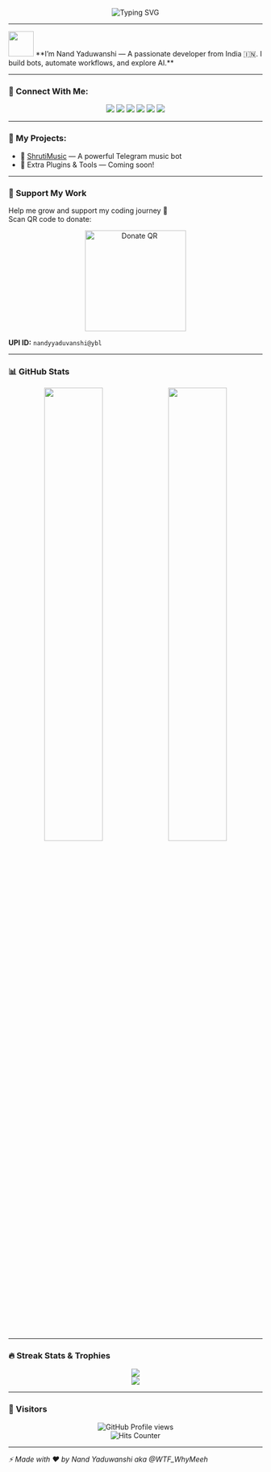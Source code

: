 <!-- Profile README for Nand Yaduwanshi (@NoxxOP) -->

<p align="center">
  <img src="https://readme-typing-svg.herokuapp.com?font=Fira+Code&size=24&duration=3000&pause=1000&color=F75C7E&center=true&vCenter=true&width=435&lines=Hey+There%2C+I+am+%F0%9D%90%8D%F0%9D%90%9A%F0%9D%90%A7%F0%9D%90%9D+%F0%9D%90%98%F0%9D%90%9A%F0%9D%90%9D%F0%9D%90%AC%F0%9D%90%AC%F0%9D%90%A0%F0%9D%90%A7%F0%9D%90%A2" alt="Typing SVG" />
</p>

---

<img src="https://media.giphy.com/media/QssGEmpkyEOhBCb7e1/giphy.gif" width="50">  
**I’m Nand Yaduwanshi — A passionate developer from India 🇮🇳.  
I build bots, automate workflows, and explore AI.**

---

### 🔗 Connect With Me:

<p align="center">
  <a href="https://t.me/WTF_WhyMeeh"><img src="https://img.shields.io/badge/Telegram-@WTF__WhyMeeh-blue?logo=telegram" /></a>
  <a href="https://t.me/ShrutiBots"><img src="https://img.shields.io/badge/Channel-@ShrutiBots-purple?logo=telegram" /></a>
  <a href="https://t.me/ShrutiBotSupport"><img src="https://img.shields.io/badge/Group-@ShrutiBotSupport-green?logo=telegram" /></a>
  <a href="https://t.me/NandYadu1c"><img src="https://img.shields.io/badge/About%20Me-@NandYadu1c-blueviolet?logo=telegram" /></a>
  <a href="https://instagram.com/nand_yaduwanshi"><img src="https://img.shields.io/badge/Instagram-@nand_yaduwanshi-E4405F?logo=instagram&logoColor=white" /></a>
  <a href="https://instagram.com/yaduwanshi_nand"><img src="https://img.shields.io/badge/Instagram-@yaduwanshi_nand-8a3ab9?logo=instagram" /></a>
</p>

---

### 🚀 My Projects:

- 🎵 [ShrutiMusic](https://github.com/NoxxOP/ShrutiMusic) — A powerful Telegram music bot
- 🔧 Extra Plugins & Tools — Coming soon!

---

### 💸 Support My Work

Help me grow and support my coding journey 🙏  
Scan QR code to donate:

<p align="center">
  <img src="https://telegra.ph/file/f1bf672712d51c507f1da-a33656f3733e559e90.jpg" alt="Donate QR" width="200"/>
</p>

**UPI ID:** `nandyyaduvanshi@ybl`

---

### 📊 GitHub Stats

<p align="center">
  <img src="https://github-readme-stats.vercel.app/api?username=NoxxOP&show_icons=true&theme=tokyonight&hide_border=true" width="48%"/>
  <img src="https://github-readme-stats.vercel.app/api/top-langs/?username=NoxxOP&layout=compact&theme=tokyonight&hide_border=true" width="48%"/>
</p>

---

### 🔥 Streak Stats & Trophies

<p align="center">
  <img src="https://github-readme-streak-stats.herokuapp.com?user=NoxxOP&theme=tokyonight&hide_border=true" />
  <br />
  <img src="https://github-profile-trophy.vercel.app/?username=NoxxOP&theme=monokai&no-frame=true&column=7" />
</p>

---

### 🧮 Visitors

<p align="center">
  <img src="https://komarev.com/ghpvc/?username=NoxxOP&style=for-the-badge&color=blueviolet" alt="GitHub Profile views" />
  <br/>
  <img src="https://hits.seeyoufarm.com/api/count/incr/badge.svg?url=https://github.com/NoxxOP&title=Total%20Views&edge_flat=false" alt="Hits Counter" />
</p>

---

_⚡ Made with ❤️ by Nand Yaduwanshi aka @WTF_WhyMeeh_
